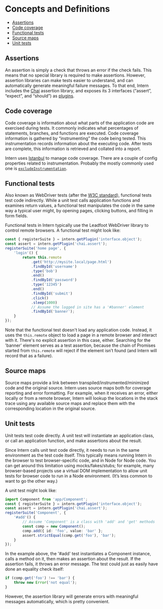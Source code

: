 # Concepts and Definitions

<!-- vim-markdown-toc GFM -->
* [Assertions](#assertions)
* [Code coverage](#code-coverage)
* [Functional tests](#functional-tests)
* [Source maps](#source-maps)
* [Unit tests](#unit-tests)

<!-- vim-markdown-toc -->

## Assertions

An assertion is simply a check that throws an error if the check fails. This means that no special library is required
to make assertions. However, assertion libraries can make tests easier to understand, and can automatically generate
meaningful failure messages. To that end, Intern includes the [Chai](https://chaijs.com) assertion library, and exposes
its 3 interfaces (“assert”, “expect”, and “should”) as [plugins](architecture.md#plugins).

## Code coverage

Code coverage is information about what parts of the application code are exercised during tests. It commonly indicates
what percentages of statements, branches, and functions are executed. Code coverage information is gathered by
“instrumenting” the code being tested. This instrumentation records information about the executing code. After tests
are complete, this information is retrieved and collated into a report.

Intern uses [Istanbul](https://github.com/istanbuljs/istanbuljs) to manage code coverage. There are a couple of config
properties related to instrumentation. Probably the mostly commonly used one is
[`excludeInstrumentation`](configuration.md#excludeinstrumentation).

## Functional tests

Also known as WebDriver tests (after the [W3C standard](https://www.w3.org/TR/webdriver/)), functional tests test code
indirectly. While a unit test calls application functions and examines return values, a functional test manipulates the
code in the same way a typical user might, by opening pages, clicking buttons, and filling in form fields.

Functional tests in Intern typically use the Leadfoot WebDriver library to control remote browsers. A functional test
might look like:

```ts
const { registerSuite } = intern.getPlugin('interface.object');
const assert = intern.getPlugin('chai.assert');
registerSuite('home page', {
    'login'() {
        return this.remote
            .get('http://mysite.local/page.html')
            .findById('username')
            .type('bob')
            .end()
            .findById('password')
            .type('12345')
            .end()
            .findById('submit')
            .click()
            .sleep(1000)
            // Assume the logged in site has a '#banner' element
            .findById('banner');
    }
});
```

Note that the functional test doesn't load any application code. Instead, it uses the `this.remote` object to load a
page in a remote browser and interact with it. There's no explicit assertion in this case, either. Searching for the
'banner' element serves as a test assertion, because the chain of Promises started from `this.remote` will reject if the
element isn’t found (and Intern will record that as a failure).

## Source maps

Source maps provide a link between transpiled/instrumented/minimized code and the original source. Intern uses source
maps both for coverage reporting and error formatting. For example, when it receives an error, either locally or from a
remote browser, Intern will lookup the locations in the stack trace using any available source maps and replace them
with the corresponding location in the original source.

## Unit tests

Unit tests test code directly. A unit test will instantiate an application class, or call an application function, and
make assertions about the result.

Since Intern calls unit test code directly, it needs to run in the same environment as the test code itself. This
typically means running Intern in the browser to test browser-specific code, and in Node for Node code. You can get
around this limitation using mocks/fakes/stubs; for example, many browser-based projects use a virtual DOM implementation
to allow unit tests for browser code to run in a Node environment. (It’s less common to want to go the other way.)

A unit test might look like:

```ts
import Component from 'app/Component';
const { registerSuite } = intern.getPlugin('interface.object');
const assert = intern.getPlugin('chai.assert');
registerSuite('Component', {
    '#add'() {
        // Assume 'Component' is a class with 'add' and 'get' methods
        const comp = new Component();
        comp.add({ id: 'foo', value: 'bar' };
        assert.strictEqual(comp.get('foo'), 'bar');
    }
});
```

In the example above, the '#add' test instantiates a Component instance, calls a method on it, then makes an assertion
about the result. If the assertion fails, it throws an error message. The test could just as easily have done an
equality check itself:

```ts
if (comp.get('foo') !== 'bar') {
    throw new Error('not equal');
}
```

However, the assertion library will generate errors with meaningful messages automatically, which is pretty convenient.

